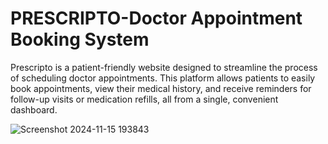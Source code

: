 # PRESCRIPTO-Doctor Appointment Booking System

Prescripto is a patient-friendly website designed to streamline the process of scheduling doctor appointments. This platform allows patients to easily book appointments, view their medical history, and receive reminders for follow-up visits or medication refills, all from a single, convenient dashboard.

![Screenshot 2024-11-15 193843](https://github.com/user-attachments/assets/8bc60ebc-95d9-46a6-a076-56ffab2ca903)
